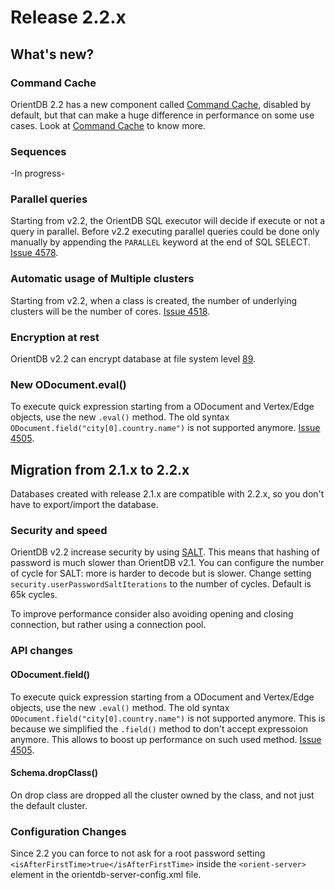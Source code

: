 # Release 2.2.x

## What's new?

### Command Cache
OrientDB 2.2 has a new component called [Command Cache](Command-Cache.md), disabled by default, but that can make a huge difference in performance on some use cases. Look at [Command Cache](Command-Cache.md) to know more.

### Sequences
-In progress-

### Parallel queries
Starting from v2.2, the OrientDB SQL executor will decide if execute or not a query in parallel. Before v2.2 executing parallel queries could be done only manually by appending the `PARALLEL` keyword at the end of SQL SELECT. [Issue 4578](https://github.com/orientechnologies/orientdb/issues/4578).

### Automatic usage of Multiple clusters
Starting from v2.2, when a class is created, the number of underlying clusters will be the number of cores. [Issue 4518](https://github.com/orientechnologies/orientdb/issues/4518).

### Encryption at rest
OrientDB v2.2 can encrypt database at file system level [89](https://github.com/orientechnologies/orientdb/issues/89).

### New ODocument.eval()
To execute quick expression starting from a ODocument and Vertex/Edge objects, use the new `.eval()` method. The old syntax `ODocument.field("city[0].country.name")` is not supported anymore. [Issue 4505](https://github.com/orientechnologies/orientdb/issues/4505).

## Migration from 2.1.x to 2.2.x

Databases created with release 2.1.x are compatible with 2.2.x, so you don't have to export/import the database.

### Security and speed

OrientDB v2.2 increase security by using [SALT](https://github.com/orientechnologies/orientdb/issues/1229). This means that hashing of password is much slower than OrientDB v2.1. You can configure the number of cycle for SALT: more is harder to decode but is slower. Change setting `security.userPasswordSaltIterations` to the number of cycles. Default is 65k cycles.

To improve performance consider also avoiding opening and closing connection, but rather using a connection pool.

### API changes

#### ODocument.field()

To execute quick expression starting from a ODocument and Vertex/Edge objects, use the new `.eval()` method. The old syntax `ODocument.field("city[0].country.name")` is not supported anymore. This is because we simplified the `.field()` method to don't accept expressoion anymore. This allows to boost up performance on such used method. [Issue 4505](https://github.com/orientechnologies/orientdb/issues/4505).


#### Schema.dropClass()
On drop class are dropped all the cluster owned by the class, and not just the default cluster.


### Configuration Changes

Since 2.2 you can force to not ask for a root password setting `<isAfterFirstTime>true</isAfterFirstTime>` inside the `<orient-server>` element in the orientdb-server-config.xml file.
